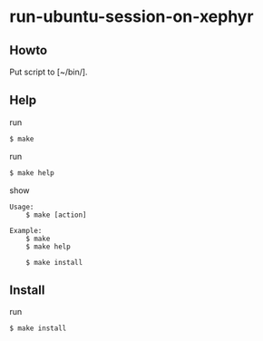 
# run-ubuntu-session-on-xephyr


## Howto

Put script to [~/bin/].


## Help

run

``` sh
$ make
```

run

``` sh
$ make help
```

show

```
Usage:
	$ make [action]

Example:
	$ make
	$ make help

	$ make install

```


## Install

run

``` sh
$ make install
```
